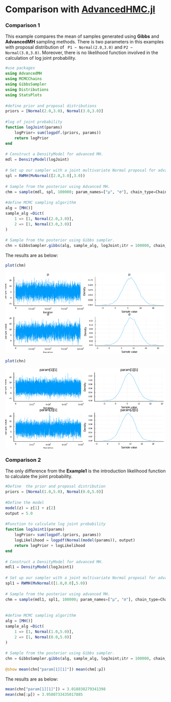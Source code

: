 # Comparison with [AdvancedHMC.jl](https://github.com/TuringLang/AdvancedHMC.jl)

### Comparison 1

This example compares the mean of samples generated using **Gibbs** and **AdvancedMH** sampling methods. There is two parameters in this examples with proposal distribution of ` P1 ~ Normal(2.0,3.0)` and `P2 ~  Normal(3.0,3.0)`. Moreover, there is no likelihood function involved in the calculation of log joint probability.
```julia
#use packages
using AdvancedMH
using MCMCChains
using GibbsSampler
using Distributions
using StatsPlots

#define prior and proposal distributions
priors = [Normal(2.0,3.0), Normal(3.0,3.0)]

#log of joint probability
function logJoint(params)	
	logPrior= sum(logpdf.(priors, params))
	return logPrior
end

# Construct a DensityModel for advanced MH.
mdl = DensityModel(logJoint)

# Set up our sampler with a joint multivariate Normal proposal for advanced MH.
spl = RWMH(MvNormal([2.0,3.0],3.0))

# Sample from the posterior using Advanced MH.
chm = sample(mdl, spl, 100000; param_names=["μ", "σ"], chain_type=Chains)

#define MCMC sampling algorithm
alg = [MH()]
sample_alg =Dict(
	1 => [1, Normal(2.0,3.0)],
	2 => [1, Normal(3.0,3.0)]
)

# Sample from the posterior using Gibbs sampler.
chn = GibbsSampler.gibbs(alg, sample_alg, logJoint;itr = 100000, chain_type = :mcmcchain)

```

The results are as below:

```julia
plot(chm)
```
![Samples generated using AdvancedMH.jl](assets/chm1.png)
```julia
plot(chn)
```
![Samples generated using GibbsSampler.jl](assets/chn1.png)

### Comparison 2

The only difference from the **Example1** is the introduction likelihood function to calculate the joint probability.

```julia
#Define  the prior and proposal distribution
priors = [Normal(1.0,5.0), Normal(0.0,5.0)]

#Define the model
model(z) = z[1] + z[2]
output = 5.0

#Function to calculate log joint probability
function logJoint1(params)	
	logPrior= sum(logpdf.(priors, params))
	logLikelihood = logpdf(Normal(model(params)), output)
	return logPrior + logLikelihood
end

# Construct a DensityModel for advanced MH.
mdl1 = DensityModel(logJoint1)

# Set up our sampler with a joint multivariate Normal proposal for advanced MH.
spl1 = RWMH(MvNormal([1.0,0.0],5.0))

# Sample from the posterior using advanced MH.
chm = sample(mdl1, spl1, 100000; param_names=["μ", "σ"], chain_type=Chains)


#define MCMC sampling algorithm
alg = [MH()]
sample_alg =Dict(
	1 => [1, Normal(1.0,5.0)],
	2 => [1, Normal(0.0,5.0)]
)

# Sample from the posterior using Gibbs sampler.
chn = GibbsSampler.gibbs(alg, sample_alg, logJoint;itr = 100000, chain_type = :mcmcchain)

@show mean(chn["param[1][1]"]) mean(chm[:μ])
```

The results are as below:
```julia
mean(chn["param[1][1]"]) = 3.018838279341398
mean(chm[:μ]) = 3.9580733435017885

```
